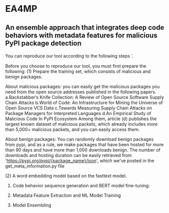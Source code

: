 # EA4MP
## An ensemble approach that integrates deep code behaviors with metadata features for malicious PyPI package detection

You can reproduce our tool according to the following steps：

Before you choose to reproduce our tool, you must first prepare the following: 
(1) Prepare the training set, which consists of malicious and benign packages. 

About malicious packages: 
you can easily get the malicious packages you need from the open source addresses published in the following papers.
a.Backstabber’s Knife Collection: A Review of Open Source Software Supply Chain Attacks
b.World of Code: An Infrastructure for Mining the Universe of Open Source VCS Data
c.Towards Measuring Supply Chain Attacks on Package Managers for Interpreted Languages
d.An Empirical Study of Malicious Code In PyPI Ecosystem
Among them, article (d) publishes the largest known dataset of malicious packets, which already includes more than 5,000+ malicious packets, and you can easily access them.

About benign packages: 
You can randomly download benign packages from pypi, and as a rule, we make packages that have been hosted for more than 90 days and have more than 1,000 downloads benign. The number of downloads and hosting duration can be easily retrieved from 'https://pypi.org/pypi/{package_name}/json', which we've posted in the get_meta_information.py file

(2) A word embedding model based on the fasttext model.

1. Code behavior sequence generation and BERT model fine-tuning:


2. Metadata Feature Extraction and ML Model Training


3. Model Ensembling



